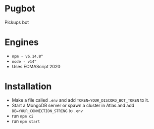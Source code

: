 # Pugbot
Pickups bot 
# Engines
 - `npm - v6.14.8^`
 - `node - v14^`
 - Uses ECMAScript 2020
# Installation
- Make a file called `.env` and add `TOKEN=YOUR_DISCORD_BOT_TOKEN` to it.
- Start a MongoDB server or spawn a cluster in Atlas and add `DB=YOUR_CONNECTION_STRING` to `.env`
- run `npm ci`
- run `npm start`
